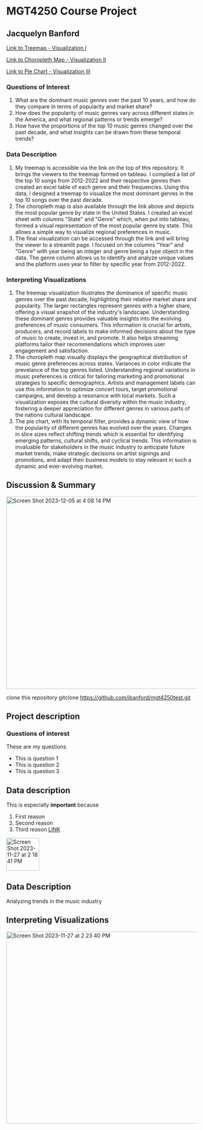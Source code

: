 # MGT4250 Course Project
## Jacquelyn Banford

[Link to Treemap - Visualization I](https://prod-useast-b.online.tableau.com/t/jbanford/views/VisualizationI/Sheet1?:origin=card_share_link&:embed=n)

[Link to Choropleth Map - Visualization II](https://prod-useast-b.online.tableau.com/t/jbanford/views/ChoroplethMapVisualizationII/Sheet1?:origin=card_share_link&:embed=n)

[Link to Pie Chart - Visualization III](https://github.com/jbanford/mgt4250test/blob/main/visual3.py)

### Questions of Interest 
1. What are the dominant music genres over the past 10 years, and how do they compare in terms of popularity and market share?
2. How does the popularity of music genres vary across different states in the America, and what regional patterns or trends emerge?
3. How have the proportions of the top 10 music genres changed over the past decade, and what insights can be drawn from these temporal trends?
### Data Description 
1. My treemap is accessible via the link on the top of this repository. It brings the viewers to the treemap formed on tableau. I complied a list of the top 10 songs from 2012-2022 and their respective genres then created an excel table of each genre and their frequencies. Using this data, I designed a treemap to visualize the most dominant genres in the top 10 songs over the past decade.
2. The choropleth map is also available through the link above and depicts the most popular genre by state in the United States. I created an excel sheet with columns "State" and "Genre" which, when put into tableau, formed a visual representation of the most popular genre by state. This allows a simple way to visualize regional preferences in music.
3. The final visualization can be accessed through the link and will bring the viewer to a streamlit page. I focused on the columns "Year" and "Genre" with year being an integer and genre being a type object in the data. The genre column allows us to identify and analyze unique values and the platform uses year to filter by specific year from 2012-2022.
### Interpreting Visualizations
1. The treemap visualization illustrates the dominance of specific music genres over the past decade, highlighting their relative market share and popularity. The larger rectangles represent genres with a higher share, offering a visual snapshot of the industry's landscape. Understanding these dominant genres provides valuable insights into the evolving preferences of music consumers. This information is crucial for artists, producers, and record labels to make informed decisions about the type of music to create, invest in, and promote. It also helps streaming platforms tailor their recommendations which improves user engagement and satisfaction.
2. The choropleth map visually displays the geographical distribution of music genre preferences across states. Variances in color indicate the prevelance of the top genres listed. Understanding regional variations in music preferences is critical for tailoring marketing and promotional strategies to specific demographics. Artists and management labels can use this information to optimize concert tours, target promotional campaigns, and develop a resonance with local markets. Such a visualization exposes the cultural diversity within the music industry, fostering a deeper appreciation for different genres in various parts of the nations cultural landscape.
3. The pie chart, with its temporal filter, provides a dynamic view of how the popularity of different genres has evolved over the years. Changes in slice sizes reflect shifting trends which is essential for identifying emerging patterns, cultural shifts, and cyclical trends. This information is invaluable for stakeholders in the music industry to anticipate future market trends, make strategic decisions on artist signings and promotions, and adapt their business models to stay relevant in such a dynamic and ever-evolving market. 
## Discussion & Summary
<img width="509" alt="Screen Shot 2023-12-05 at 4 08 14 PM" src="https://github.com/jbanford/mgt4250test/assets/152214680/68e0bda8-01e0-4a8d-8e3c-51b55a4df6aa">

clone this repository gitclone https://github.com/jbanford/mgt4250test.git 


## Project description
### Questions of interest
These are my questions. 
- This is question 1
- This is question 2
- This is question 3
## Data description
This is especially **important** because 
1. First reason
2. Second reason
3. Third reason [LINK](https://www.elon.edu)
<img width="87" alt="Screen Shot 2023-11-27 at 2 18 41 PM" src="https://github.com/jbanford/mgt4250test/assets/152214680/380d4ffc-a9e5-4d5b-877b-93e674260f5f">

## Data Description
Analyzing trends in the music industry
## Interpreting Visualizations
<img width="508" alt="Screen Shot 2023-11-27 at 2 23 40 PM" src="https://github.com/jbanford/mgt4250test/assets/152214680/b8b66b20-a905-4a7e-8c87-f64fd355cf85">


